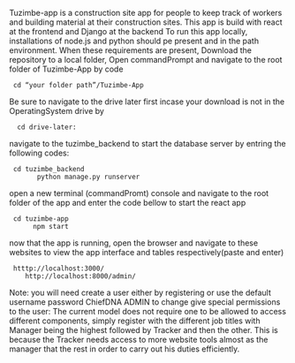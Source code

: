 Tuzimbe-app is a construction site app for people to keep track of workers and building material at their construction sites.
This app is build with react at the frontend and Django at the backend
To run this app locally, installations of node.js and python should pe present and in the  path environment.
When these requirements are present, 
Download the repository to a local folder,
	Open commandPrompt and navigate to the root folder of Tuzimbe-App by code
     
     cd “your folder path”/Tuzimbe-App
  
  Be sure to navigate to the drive later first incase your download is not in the OperatingSystem drive by 
		 
      cd drive-later:

  navigate to the  tuzimbe_backend to start the database server by entring the following codes:
	   
     cd tuzimbe_backend
		   python manage.py runserver

 open  a new terminal (commandPromt) console and navigate to the root folder of the app and  enter the code bellow to start the react app
		   
     cd tuzimbe-app
		  npm start

now that the app is running,  open the browser and navigate to these  websites to view the app interface and tables respectively(paste and enter)
	   
     htttp://localhost:3000/
	    http://localhost:8000/admin/
     
Note: you will need create a  user either by registering or use the default username password ChiefDNA ADMIN to change give special permissions to the user: 
The current model does not require one to be allowed to access different components, simply register with the different job titles with Manager being the highest followed by Tracker and then the other.
This is because the Tracker needs access to more website tools almost as the manager that the rest in order to carry out his duties efficiently.
